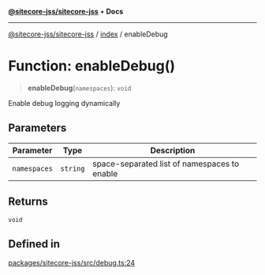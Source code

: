 [**@sitecore-jss/sitecore-jss**](../../README.md) • **Docs**

***

[@sitecore-jss/sitecore-jss](../../README.md) / [index](../README.md) / enableDebug

# Function: enableDebug()

> **enableDebug**(`namespaces`): `void`

Enable debug logging dynamically

## Parameters

| Parameter | Type | Description |
| ------ | ------ | ------ |
| `namespaces` | `string` | space-separated list of namespaces to enable |

## Returns

`void`

## Defined in

[packages/sitecore-jss/src/debug.ts:24](https://github.com/Sitecore/jss/blob/5454a428df58963ed2d13614972a821a22191cb6/packages/sitecore-jss/src/debug.ts#L24)
